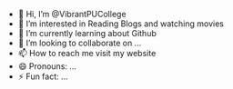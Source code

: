- 👋 Hi, I’m @VibrantPUCollege
- 👀 I’m interested in Reading Blogs and watching movies
- 🌱 I’m currently learning about Github
- 💞️ I’m looking to collaborate on ...
- 📫 How to reach me visit my website
- 😄 Pronouns: ...
- ⚡ Fun fact: ...

<!---
VibrantPUCollege/VibrantPUCollege is a ✨ special ✨ repository because its `README.md` (this file) appears on your GitHub profile.
You can click the Preview link to take a look at your changes.
--->
